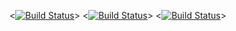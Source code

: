 <[![Build Status](https://app.travis-ci.com/Avokado1024/lab04.svg?token=LzpEpCjzpNit7a5NiXLz&branch=master)](https://app.travis-ci.com/Avokado1024/lab04)>
<[![Build Status](https://app.travis-ci.com/Avokado1024/lab04.svg?token=LzpEpCjzpNit7a5NiXLz&branch=master)](https://app.travis-ci.com/Avokado1024/lab04)>
<[![Build Status](https://app.travis-ci.com/Avokado1024/lab04.svg?token=LzpEpCjzpNit7a5NiXLz&branch=master)](https://app.travis-ci.com/Avokado1024/lab04)>

